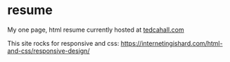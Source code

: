 # resume
My one page, html resume currently hosted at [tedcahall.com](http://tedcahall.com/)

This site rocks for responsive and css:
https://internetingishard.com/html-and-css/responsive-design/
